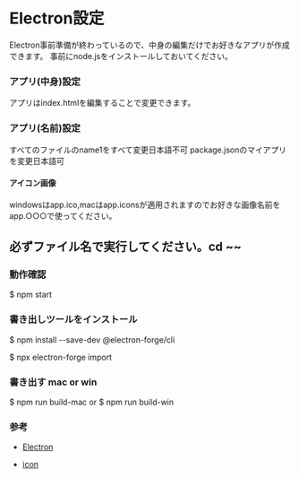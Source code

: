 # Electron設定
<a>Electron事前準備が終わっているので、中身の編集だけでお好きなアプリが作成できます。</a>
<a>事前にnode.jsをインストールしておいてください。</a>

### アプリ(中身)設定
アプリはindex.htmlを編集することで変更できます。

### アプリ(名前)設定
<a>すべてのファイルのname1をすべて変更日本語不可</a>
<a>package.jsonのマイアプリを変更日本語可</a>

#### アイコン画像
<a>windowsはapp.ico,macはapp.iconsが適用されますのでお好きな画像名前をapp.○○○で使ってください。</a>

## 必ずファイル名で実行してください。cd ~~

### 動作確認

<a>$ npm start</a>


### 書き出しツールをインストール

<a>$ npm install --save-dev @electron-forge/cli</a>

<a>$ npx electron-forge import</a>


### 書き出す mac or win

<a>$ npm run build-mac</a>
<a>or</a>
<a>$ npm run build-win</a>


### 参考

- [Electron](https://qiita.com/udayaan/items/dfb324bc6cadeb9a8f6f)

- [icon](https://zenn.dev/sprout2000/books/6f6a0bf2fd301c/viewer/13311)
